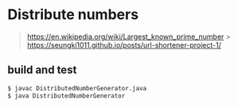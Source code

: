 # Distribute numbers

> https://en.wikipedia.org/wiki/Largest_known_prime_number > https://seungki1011.github.io/posts/url-shortener-project-1/

## build and test

```sh
$ javac DistributedNumberGenerator.java
$ java DistributedNumberGenerator
```
